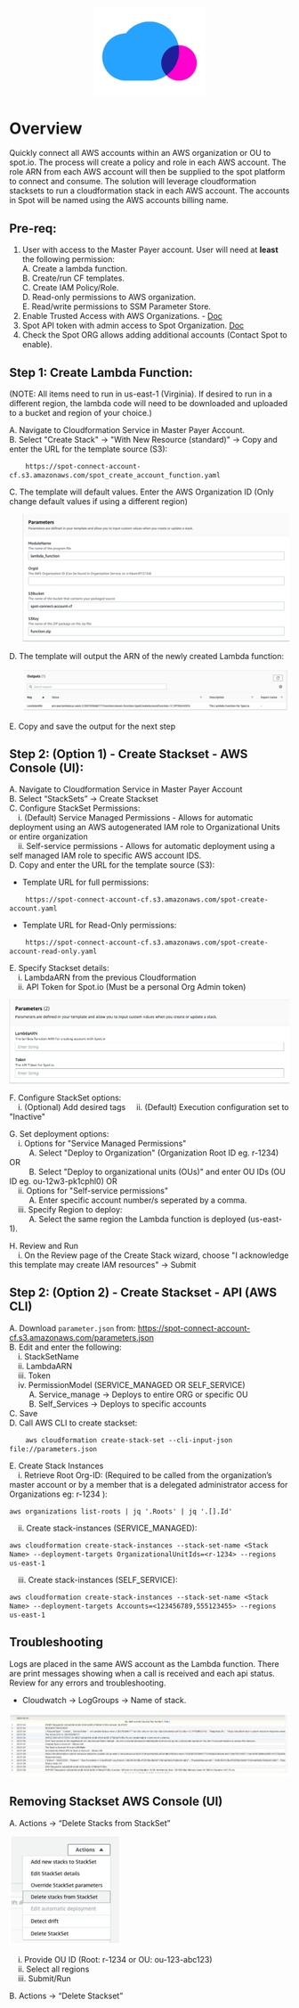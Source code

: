 <p align="center"><img src="./images/logo.png" width="200" class="center"></p>

# Overview

Quickly connect all AWS accounts within an AWS organization or OU to spot.io. The process will create
a policy and role in each AWS account. The role ARN from each AWS account will then be supplied to
the spot platform to connect and consume. The solution will leverage cloudformation stacksets to run a
cloudformation stack in each AWS account. The accounts in Spot will be named using the AWS accounts billing name.

## Pre-req:

1. User with access to the Master Payer account. User will need at **least** the following permission:  
    A. Create a lambda function.   
    B. Create/run CF templates.  
    C. Create IAM Policy/Role.  
    D. Read-only permissions to AWS organization.  
    E. Read/write permissions to SSM Parameter Store.
2. Enable Trusted Access with AWS Organizations. - [Doc](https://docs.aws.amazon.com/AWSCloudFormation/latest/UserGuide/stacksets-orgs-enable-trusted-access.html)
3. Spot API token with admin access to Spot Organization. [Doc](https://help.spot.io/spotinst-api/administration/create-an-api-token)
4. Check the Spot ORG allows adding additional accounts (Contact Spot to enable).

## Step 1: Create Lambda Function:

(NOTE: All items need to run in us-east-1 (Virginia). If desired to run in a different region, the lambda code will need to be downloaded and uploaded to a bucket and region of your choice.)  

A. Navigate to Cloudformation Service in Master Payer Account.  
B. Select "Create Stack" ->  "With New Resource (standard)" -> Copy and enter the URL for the template source (S3):  
```
    https://spot-connect-account-cf.s3.amazonaws.com/spot_create_account_function.yaml
```
C. The template will default values. Enter the AWS Organization ID (Only change default values if using a different region)  
<ol><div><img src="./images/1-c.png"></div></ol>
D. The template will output the ARN of the newly created Lambda function:  
<ol><div><img src="./images/1-d.png"></div></ol>
E. Copy and save the output for the next step  


## Step 2: (Option 1) - Create Stackset - AWS Console (UI):
A. Navigate to Cloudformation Service in Master Payer Account  
B. Select “StackSets” -> Create Stackset  
C. Configure StackSet Permissions:  
&nbsp;&nbsp;&nbsp;&nbsp;i. (Default) Service Managed Permissions - Allows for automatic deployment using an AWS autogenerated IAM role to Organizational Units or entire organization    
&nbsp;&nbsp;&nbsp;&nbsp;ii. Self-service permissions - Allows for automatic deployment using a self managed IAM role to specific AWS account IDS.  
D. Copy and enter the URL for the template source (S3):  
- Template URL for full permissions:
```
    https://spot-connect-account-cf.s3.amazonaws.com/spot-create-account.yaml
```
- Template URL for Read-Only permissions:  
```
    https://spot-connect-account-cf.s3.amazonaws.com/spot-create-account-read-only.yaml
```

E. Specify Stackset details:  
&nbsp;&nbsp;&nbsp;&nbsp;i. LambdaARN from the previous Cloudformation  
&nbsp;&nbsp;&nbsp;&nbsp;ii. API Token for Spot.io (Must be a personal Org Admin token)    

<div><img src="./images/2-d.png"></div>

F. Configure StackSet options:  
&nbsp;&nbsp;&nbsp;&nbsp;i. (Optional) Add desired tags
&nbsp;&nbsp;&nbsp;&nbsp;ii. (Default) Execution configuration set to "Inactive"

G. Set deployment options:  
&nbsp;&nbsp;&nbsp;&nbsp;i. Options for "Service Managed Permissions"  
&nbsp;&nbsp;&nbsp;&nbsp;&nbsp;&nbsp;&nbsp;&nbsp; A. Select "Deploy to Organization" (Organization Root ID eg. r-1234) OR  
&nbsp;&nbsp;&nbsp;&nbsp;&nbsp;&nbsp;&nbsp;&nbsp; B. Select "Deploy to organizational units (OUs)" and enter OU IDs (OU ID eg. ou-12w3-pk1cphl0) OR  
&nbsp;&nbsp;&nbsp;&nbsp;ii. Options for "Self-service permissions"  
&nbsp;&nbsp;&nbsp;&nbsp;&nbsp;&nbsp;&nbsp;&nbsp; A. Enter specific account number/s seperated by a comma.  
&nbsp;&nbsp;&nbsp;&nbsp;iii. Specify Region to deploy:  
&nbsp;&nbsp;&nbsp;&nbsp;&nbsp;&nbsp;&nbsp;&nbsp; A. Select the same region the Lambda function is deployed (us-east-1).  

H. Review and Run  
&nbsp;&nbsp;&nbsp;&nbsp;i. On the Review page of the Create Stack wizard, choose "I acknowledge this template may create IAM resources" -> Submit



## Step 2: (Option 2) - Create Stackset - API (AWS CLI)

A. Download `parameter.json` from: <a href="https://spot-connect-account-cf.s3.amazonaws.com/parameters.json">https://spot-connect-account-cf.s3.amazonaws.com/parameters.json  
B. Edit and enter the following:  
&nbsp;&nbsp;&nbsp;&nbsp;i. StackSetName  
&nbsp;&nbsp;&nbsp;&nbsp;ii. LambdaARN  
&nbsp;&nbsp;&nbsp;&nbsp;iii. Token  
&nbsp;&nbsp;&nbsp;&nbsp;iv. PermissionModel (SERVICE_MANAGED OR SELF_SERVICE)  
&nbsp;&nbsp;&nbsp;&nbsp;&nbsp;&nbsp;&nbsp;&nbsp; A. Service_manage -> Deploys to entire ORG or specific OU  
&nbsp;&nbsp;&nbsp;&nbsp;&nbsp;&nbsp;&nbsp;&nbsp; B. Self_Services -> Deploys to specific accounts  
C. Save  
D. Call AWS CLI to create stackset:
```
    aws cloudformation create-stack-set --cli-input-json file://parameters.json
```

E. Create Stack Instances  
&nbsp;&nbsp;&nbsp;&nbsp;i. Retrieve Root Org-ID: (Required to be called from the organization’s master account or by a member that is a delegated administrator access for Organizations eg: r-1234 ):  
```
aws organizations list-roots | jq '.Roots' | jq '.[].Id'
```
&nbsp;&nbsp;&nbsp;&nbsp;ii. Create stack-instances (SERVICE_MANAGED):  
```
aws cloudformation create-stack-instances --stack-set-name <Stack Name> --deployment-targets OrganizationalUnitIds=<r-1234> --regions us-east-1
```
&nbsp;&nbsp;&nbsp;&nbsp;iii. Create stack-instances (SELF_SERVICE):  
```
aws cloudformation create-stack-instances --stack-set-name <Stack Name> --deployment-targets Accounts=<123456789,555123455> --regions us-east-1
```

## Troubleshooting
Logs are placed in the same AWS account as the Lambda function. There are print messages showing when a call is received and each api status. Review for any errors and troubleshooting.
- Cloudwatch -> LogGroups -> Name of stack.

<img src="./images/troubleshooting.png">

## Removing Stackset AWS Console (UI)
A. Actions -> “Delete Stacks from StackSet”  

<div><img src="./images/removing.png" width="200"></div>

<!-- <img src="./images/removing.png" width="200"> -->

&nbsp;&nbsp;&nbsp;&nbsp;i. Provide OU ID (Root: r-1234 or OU: ou-123-abc123)  
&nbsp;&nbsp;&nbsp;&nbsp;ii. Select all regions  
&nbsp;&nbsp;&nbsp;&nbsp;iii. Submit/Run  

B. Actions -> “Delete Stackset”  

